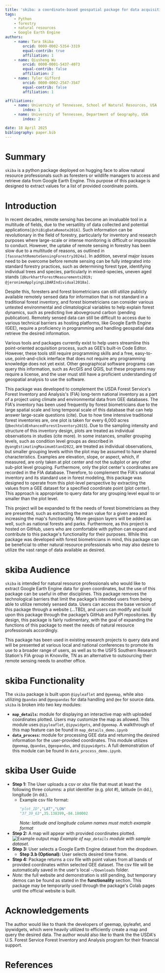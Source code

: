 ```yaml
---
title: 'skiba: a coordinate-based geospatial package for data acquisition from Google Earth Engine'
tags:
    - Python
    - forestry
    - natural resources
    - Google Earth Engine
authors:
    - name: Tara Skiba
        orcid: 0009-0002-5354-3319
        equal-contrib: true
        affiliation: 1
    - name: Qiusheng Wu
        orcid: 0000-0001-5437-4073
        equal-contrib: false
        affiliation: 2
    - name: Tyler Gifford
        orcid: 0000-0002-2547-3547
        equal-contrib: false
        affiliation: 1

affiliations:
    - name: University of Tennessee, School of Natural Resources, USA
        index: 1
    - name: University of Tennessee, Department of Geography, USA
        index: 2

date: 18 April 2025
bibliography: paper.bib
---
```


# Summary
`skiba` is a python package deployed on hugging face to allow natural resource professionals such as foresters or wildlife managers to access and retrieve data from Google Earth Engine. This purpose of this package is designed to extract values for a list of provided coordinate points.

# Introduction

In recent decades, remote sensing has become an invaluable tool in a multitude of fields, due to the versatility of data collected and potential applications`[@chiBigDataRemote2016]`. Such information can be revolutionary in the field of forestry, particularly for inventory and research purposes where large-scale or intense monitoring is difficult or impossible to conduct. However, the uptake of remote sensing in forestry has been slow due to a multitude of reasons, as outlined in `[fassnachtRemoteSensingForestry2024a]`. In addition, several major issues need to be overcome before remote sensing can be fully integrated into standard forestry practices, such as determining forest type, identifying individual trees and species, particularly in mixed-species, uneven aged stands `[@burkhartForestMeasurements2019; @jeronimoApplyingLiDARIndividual2018a]`.

Despite this, foresters and forest biometricians can still utilize publicly available remotely sensed data for information that is not standard in a traditional forest inventory, and forest biometricians can consider various untested environmental and climatological variables to help explain forest dynamics, such as predicting live aboveground carbon (pending publication). Remotely sensed data can still be difficult to access due to various technical barriers as hosting platforms, like Google Earth Engine (GEE), require a proficiency in programming and handling geospatial data retrieve the desired information.

Various tools and packages currently exist to help users streamline this point-oriented acquisition process, such as GEE’s built-in Code Editor. However, these tools still require programming skills and a free, easy-to-use, point-and-click interface that does not require any programming knowledge does not yet exist. Other geographical software programs can query this information, such as ArcGIS and QGIS, but these programs may require a license, and the user must still have a proficient understanding of geospatial analysis to use the software.

This package was developed to complement the USDA Forest Service's Forest Inventory and Analysis's (FIA) long-term national inventory as a part of a project using climate and environmental data from GEE databases. The FIA's inventory has been used frequently by forest biometricians due to the large spatial scale and long temporal scale of this database that can help answer large-scale questions (cite). Due to how time intensive traditional forest inventories are, one plot is taken for every 6,000 acres (`@bechtoldEnhancedForestInventory2015`). Due to the sampling intensity and structure of this inventory design, plots are treated as individual observations in studies (cite more). In some instances, smaller grouping levels, such as condition level groups as described in `@yangEstimatingMaximumStand2022`, are treated as individual observations, but smaller grouping levels within the plot may be assumed to have shared characteristics. Examples are elevation, slope, or aspect, which, if measured, are only taken at plot center and not the subplot or any other sub-plot level grouping. Furthermore, only the plot center's coordinates are recorded in the FIA database. Therefore, to complement the FIA's national inventory and its standard use in forest modeling, this package was designed to operate from this plot-level perspective by extracting the values from a GEE dataset for a specified coordinate point (plot center). This approach is appropriate to query data for any grouping level equal to or smaller than the plot level.

This project will be expanded to fit the needs of forest biometricians as they are presented, such as extracting the mean value for a given area and increasing the map's functionality. More geojson layers will be added as well, such as national forests and parks. Furthermore, as this project is hosted on GitHub, users who are comfortable with python can expand and contribute to this package's functionality for their purposes. While this package was developed with forest biometricians in mind, this package can be beneficial to other natural resource professionals who may also desire to utilize the vast range of data available as desired.


# skiba Audience
`skiba` is intended for natural resource professionals who would like to extract Google Earth Engine data for given coordinates, but the use of this package can be useful in other disciplines. This package removes the technological barriers that limit the package’s intended users from being able to utilize remotely sensed data. Users can access the base version of this package through a website (…TBD), and  users can modify and build upon this package through the package’s GitHub and PyPI repositories. By design, this package is fairly rudimentary, with the goal of expanding the functions of this package to meet the needs of natural resource professionals accordingly.

This package has been used in existing research projects to query data and will be presented at various local and national conferences to promote its use to a broader range of users, as well as to the USFS Southern Research Station's FIA group in Knoxville, TN as an alternative to outsourcing their remote sensing needs to another office.

# skiba Functionality
The `skiba` package is built upon `@ipyleaflet` and `@geemap`, while also utilizing `@pandas` and `@geopandas` for data handling and `@ee` for source data. `skiba` is broken into two key modules:
-	**`map_details`:** module for displaying an interactive map with uploaded coordinates plotted. Users may customize the map as allowed. This module uses `@ipyleaflet`, `@ipywidgets`, and `@geemap`. A walkthrough of this map feature can be found in `map_details_demo.ipynb`
-	**`data_process`:** module for processing GEE data and returning the desired information for the user-provided coordinates. This module utilizes `@geemap`, `@pandas`, `@geopandas`, and `@ipywidgets`. A full demonstration of this module can be found in `data_process_demo.ipynb`.


# skiba User Guide
- **Step 1:**   The User uploads a csv or xlsx file that must at least the following three columns: a plot identifier (e.g. plot #), latitude (in dd.), longitude (in dd.).
  - Example csv file format:
    ```python
    "plot_ID","LAT","LON"
    "37_39_63",35.138399,-84.180002
    ```
    *Note: latitude and longitude column names must match example format*
- **Step 2:**   A map will appear with provided coordinates plotted.
    ![Example output map](../docs/files/map_image_cropped.png) *Example of `map_details` module with sample dataset.*
- **Step 3:**	User selects a Google Earth Engine dataset from the dropdown.
  - **Step 3.b (Optional):**   User selects desired time frame.
- **Step 4:**	Package returns a csv file with point values from all bands of provided coordinates within selected GEE dataset. The csv file will be automatically saved in the user's local `~/Downloads` folder.
- *Note:* the full website and demonstration is still pending, but temporary demos can be found as stated in the **functionality** section. This package may be temporarily used through the package's Colab pages until the official website is built.


# Acknowledgements
The author would like to thank the developers of geemap, ipyleafet, and ipywidgets, which were heavily utilized to efficiently create a map and query the desired data. The author would also like to thank the the USDA's U.S. Forest Service Forest Inventory and Analysis program for their financial support.

# References
